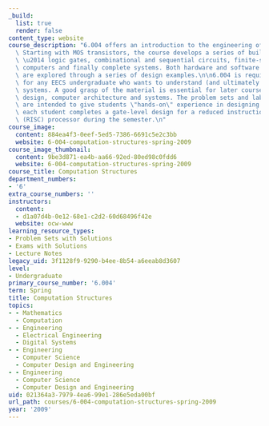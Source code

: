 ```yaml
---
_build:
  list: true
  render: false
content_type: website
course_description: "6.004 offers an introduction to the engineering of digital systems.\
  \ Starting with MOS transistors, the course develops a series of building blocks\
  \ \u2014 logic gates, combinational and sequential circuits, finite-state machines,\
  \ computers and finally complete systems. Both hardware and software mechanisms\
  \ are explored through a series of design examples.\n\n6.004 is required material\
  \ for any EECS undergraduate who wants to understand (and ultimately design) digital\
  \ systems. A good grasp of the material is essential for later courses in digital\
  \ design, computer architecture and systems. The problem sets and lab exercises\
  \ are intended to give students \"hands-on\" experience in designing digital systems;\
  \ each student completes a gate-level design for a reduced instruction set computer\
  \ (RISC) processor during the semester.\n"
course_image:
  content: 884ea4f3-0eef-5ed5-7386-6691c5e2c3bb
  website: 6-004-computation-structures-spring-2009
course_image_thumbnail:
  content: 9be3d871-ea4b-aa66-92ed-80ed98c0fdd6
  website: 6-004-computation-structures-spring-2009
course_title: Computation Structures
department_numbers:
- '6'
extra_course_numbers: ''
instructors:
  content:
  - d1a07d4b-0e12-68e1-c2d2-60d68496f42e
  website: ocw-www
learning_resource_types:
- Problem Sets with Solutions
- Exams with Solutions
- Lecture Notes
legacy_uid: 3f1128f9-9290-b4ee-8b54-a6eeab8d3607
level:
- Undergraduate
primary_course_number: '6.004'
term: Spring
title: Computation Structures
topics:
- - Mathematics
  - Computation
- - Engineering
  - Electrical Engineering
  - Digital Systems
- - Engineering
  - Computer Science
  - Computer Design and Engineering
- - Engineering
  - Computer Science
  - Computer Design and Engineering
uid: 021364a3-7979-4ea6-99e1-286e5eda00bf
url_path: courses/6-004-computation-structures-spring-2009
year: '2009'
---
```

